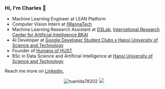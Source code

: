 ### Hi, I'm Charles 👋

* Machine Learning Engineer at LEAN Platform
* Computer Vision Intern at [IWannaTech](https://www.iwannatech.com)
* Machine Learning Research Assistant at [DSLab](https://bkai.ai/research/machine-learning/), [International Research Center for Artificial Intelligence BKAI](https://bkai.ai)
* AI Developer at [Google Developer Student Clubs x Hanoi University of Science and Technology](https://www.facebook.com/dsc.hust.2020)
* Founder of [Humans of HUST](http://facebook.com/pageofhumanshust)
* BSc in Data Science and Artificial Intelligence at [Hanoi University of Science and Technology](https://www.facebook.com/dhbkhanoi/)


Reach me more on [Linkedin.](https://www.linkedin.com/in/tuanlda78202)

<p align="center">
  <img src ="https://github-readme-stats.vercel.app/api?username=tuanlda78202&show_icons=true&locale=en" alt="tuanlda78202">
  <img src ="https://github-readme-stats.vercel.app/api/top-langs/?username=tuanlda78202">
</p>



